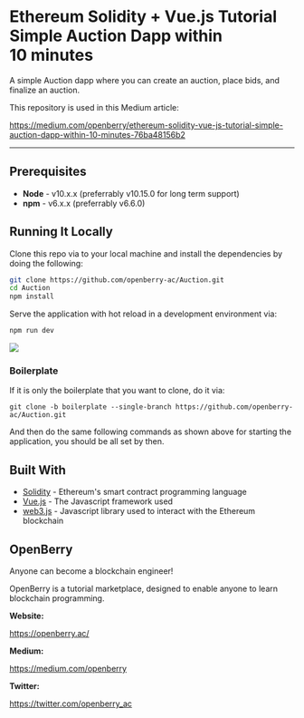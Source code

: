 # Ethereum Solidity + Vue.js Tutorial Simple Auction Dapp within 10 minutes

A simple Auction dapp where you can create an auction, place bids, and finalize an auction.

This repository is used in this Medium article:

https://medium.com/openberry/ethereum-solidity-vue-js-tutorial-simple-auction-dapp-within-10-minutes-76ba48156b2

---


## Prerequisites

* **Node** - v10.x.x (preferrably v10.15.0 for long term support)
* **npm** - v6.x.x (preferrably v6.6.0)

## Running It Locally

Clone this repo via to your local machine and install the dependencies by doing the following:

```bash
git clone https://github.com/openberry-ac/Auction.git
cd Auction
npm install
```

Serve the application with hot reload in a development environment via:

```bash
npm run dev
```

![](https://i.imgur.com/Tutw0m7.gif)

### Boilerplate

If it is only the boilerplate that you want to clone, do it via:

```
git clone -b boilerplate --single-branch https://github.com/openberry-ac/Auction.git
```

And then do the same following commands as shown above for starting the application, you should be all set by then.

## Built With

* [Solidity](https://solidity.readthedocs.io/en/v0.5.2/) - Ethereum's smart contract programming language
* [Vue.js](https://vuejs.org/) - The Javascript framework used
* [web3.js](https://github.com/ethereum/web3.js/) - Javascript library used to interact with the Ethereum blockchain

## OpenBerry

Anyone can become a blockchain engineer!

OpenBerry is a tutorial marketplace, designed to enable anyone to learn blockchain programming.

**Website:**

https://openberry.ac/

**Medium:**

https://medium.com/openberry

**Twitter:**

https://twitter.com/openberry_ac